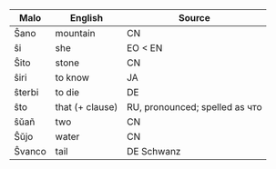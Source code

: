 Malo                    | English          | Source
----------------------- | ---------------- | --------------
Ŝano                    | mountain         | CN
ŝi                      | she              | EO < EN
Ŝito                    | stone            | CN
ŝiri                    | to know          | JA
ŝterbi                  | to die           | DE
ŝto                     | that (+ clause)  | RU, pronounced; spelled as что
ŝŭañ                    | two              | CN
Ŝŭjo                    | water            | CN
Ŝvanco                  | tail             | DE Schwanz


